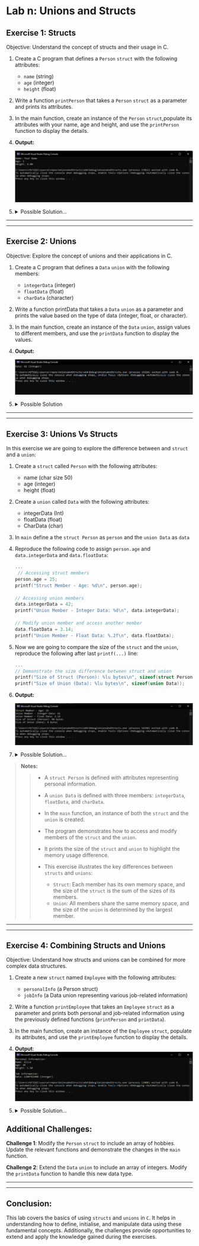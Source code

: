 # Lab n: Unions and Structs

## Exercise 1: Structs

Objective: Understand the concept of structs and their usage in C.

1. Create a C program that defines a `Person` `struct` with the following attributes:

    - `name` (string)
    - `age` (integer)
    - `height` (float)

2. Write a function `printPerson` that takes a `Person` `struct` as a parameter and prints its attributes.

3. In the main function, create an instance of the `Person` `struct`,populate its attributes with your name, age and height, and use the `printPerson` function to display the details.

4. **Output:**

    ![](./figures/step1.PNG)

5.    <details>
      <summary>Possible Solution...</summary>

        ```c
        #include <stdio.h>

        /**
        * @struct Person
        * @brief Represents information about a person.
        */
        struct Person {
            char name[50]; ///< Name of the person.
            int age;       ///< Age of the person.
            float height;  ///< Height of the person.
        };

        /**
        * @brief Prints details of a person.
        * @param p The person to be printed.
        */
        void printPerson(struct Person p) {
            printf("Name: %s\nAge: %d\nHeight: %.2f\n", p.name, p.age, p.height);
        }

        /**
        * @brief Main function where the program starts execution.
        */
        int main() {
            // Create an instance of Person, initialize its attributes, and print details
            struct Person person1 = {"Your Name", 1, 4.0};
            printPerson(person1);

            return 0;
        }
        ```

      </details>



---------------------------------------
---------------------------------------

## Exercise 2: Unions
Objective: Explore the concept of unions and their applications in C.

1. Create a C program that defines a `Data` `union` with the following members:

    - `integerData` (integer)
    - `floatData` (float)
    - `charData` (character)

2. Write a function printData that takes a `Data` `union` as a parameter and prints the value based on the type of data (integer, float, or character).

3. In the main function, create an instance of the `Data` `union`, assign values to different members, and use the `printData` function to display the values.

4. **Output:**

    ![](./figures/step2.PNG)

5.    <details>
      <summary>Possible Solution</summary>

        ```c
        #include <stdio.h>

        /**
        * @union Data
        * @brief Represents different types of data (integer, float, char).
        */
        union Data {
            int integerData; ///< Integer data.
            float floatData; ///< Float data.
            char charData;   ///< Character data.
        };

        /**
        * @brief Prints details of data, detecting its type.
        * @param d The data to be printed.
        */
        void printData(union Data d) {
            printf("Data: ");
            if (d.integerData) {
                printf("%d (Integer)\n", d.integerData);
            } else if (d.floatData) {
                printf("%.2f (Float)\n", d.floatData);
            } else {
                printf("%c (Character)\n", d.charData);
            }
        }

        /**
        * @brief Main function where the program starts execution.
        */
        int main() {
            // Create an instance of Data, assign values, and print details
            union Data data1;
            data1.integerData = 42;
            printData(data1);

            return 0;
        }
        ```
 
      </details>


----------------------------------------
----------------------------------------

## Exercise 3: Unions Vs Structs

In this exercise we are going to explore the difference between and `struct` and a `union`:

1. Create a `struct` called `Person` with the following attributes:
   - name (char size 50)
   - age (integer)
   - height (float)

2. Create a `union` called `Data` with the following attributes:
   - integerData (Int)
   - floatData (float)
   - CharData (char)

3. In `main` define a the `struct Person` as `person` and the `union Data` as `data` 

4. Reproduce the following code to assign `person.age` and `data.integerData` and `data.floatData`:
    ```c
    ...
     // Accessing struct members
    person.age = 25;
    printf("Struct Member - Age: %d\n", person.age);

    // Accessing union members
    data.integerData = 42;
    printf("Union Member - Integer Data: %d\n", data.integerData);

    // Modify union member and access another member
    data.floatData = 3.14;
    printf("Union Member - Float Data: %.2f\n", data.floatData);
    ```

5. Now we are going to compare the size of the `struct` and the `union`, reproduce the following after last `printf(...)` line:
   
    ```c
    ...
    // Demonstrate the size difference between struct and union
    printf("Size of Struct (Person): %lu bytes\n", sizeof(struct Person));
    printf("Size of Union (Data): %lu bytes\n", sizeof(union Data));
    ```
6. **Output:**

    ![](./figures/step3.PNG)

7.  <details>
    <summary>Possible Solution...</summary>

    ```c
    #include <stdio.h>

    /**
     * @struct Person
     * @brief Represents personal information about a person.
     */
    struct Person {
        char name[50]; ///< Name of the person.
        int age;       ///< Age of the person.
        float height;  ///< Height of the person.
    };

    /**
     * @union Data
     * @brief Represents different types of data (integer, float, char).
     */
    union Data {
        int integerData; ///< Integer data.
        float floatData; ///< Float data.
        char charData;   ///< Character data.
    };

    /**
     * @brief Main function where the program starts execution.
     * @return 0 on successful execution.
     */
    int main() {
        // Create an instance of the struct and union
        struct Person person;
        union Data data;

        // Accessing struct members
        person.age = 25;
        printf("Struct Member - Age: %d\n", person.age);

        // Accessing union members
        data.integerData = 42;
        printf("Union Member - Integer Data: %d\n", data.integerData);

        // Modify union member and access another member
        data.floatData = 3.14;
        printf("Union Member - Float Data: %.2f\n", data.floatData);

        // Demonstrate the size difference between struct and union
        printf("Size of Struct (Person): %lu bytes\n", sizeof(struct Person));
        printf("Size of Union (Data): %lu bytes\n", sizeof(union Data));

        return 0;
    }
    ```

    </details>

>**Notes:**
>
>>- A `struct Person` is defined with attributes representing personal information.
>>- A `union Data` is defined with three members: `integerData`, `floatData`, and `charData`.
>>- In the `main` function, an instance of both the `struct` and the `union` is created.
>>- The program demonstrates how to access and modify members of the `struct` and the `union`.
>>- It prints the size of the `struct` and `union` to highlight the memory usage difference.
>>
>>- This exercise illustrates the key differences between `structs` and `unions`:
>>
>>   - `Struct`: Each member has its own memory space, and the size of the `struct` is the sum of the sizes of its members.
>>   - `Union`: All members share the same memory space, and the size of the `union` is determined by the largest member.

--------------------------------
---------------------------------------

## Exercise 4: Combining Structs and Unions

Objective: Understand how structs and unions can be combined for more complex data structures.

1. Create a new `struct` named `Employee` with the following attributes:

   - `personalInfo` (a Person struct)
   - `jobInfo` (a Data union representing various job-related information)

2. Write a function `printEmployee` that takes an `Employee` `struct` as a parameter and prints both personal and job-related information using the previously defined functions (`printPerson` and `printData`).

3. In the main function, create an instance of the `Employee` `struct`, populate its attributes, and use the `printEmployee` function to display the details.

4. **Output**:
    ![](./figures/step4.PNG)

5.    <details>
      <summary>Possible Solution...</summary>

        ```c
        #include <stdio.h>

        /**
        * @struct Person
        * @brief Represents information about a person.
        */
        struct Person {
            char name[50]; ///< Name of the person.
            int age;       ///< Age of the person.
            float height;  ///< Height of the person.
        };

        /**
        * @union Data
        * @brief Represents different types of data (integer, float, char).
        */
        union Data {
            int integerData; ///< Integer data.
            float floatData; ///< Float data.
            char charData;   ///< Character data.
        };

        /**
        * @struct Employee
        * @brief Represents information about an employee.
        */
        struct Employee {
            struct Person personalInfo; ///< Personal information of the employee.
            union Data jobInfo;         ///< Job-related information of the employee.
        };

        /**
        * @brief Prints details of data, detecting its type.
        * @param d The data to be printed.
        */
        void printData(union Data d) {
            printf("Data: ");
            if (d.integerData) {
                printf("%d (Integer)\n", d.integerData);
            } else if (d.floatData) {
                printf("%.2f (Float)\n", d.floatData);
            } else {
                printf("%c (Character)\n", d.charData);
            }
        }

        /**
        * @brief Prints details of a person.
        * @param p The person to be printed.
        */
        void printPerson(struct Person p) {
            printf("Name: %s\nAge: %d\nHeight: %.2f\n", p.name, p.age, p.height);
        }

        /**
        * @brief Prints details of an employee.
        * @param e The employee to be printed.
        */
        void printEmployee(struct Employee e) {
            printf("Personal Information:\n");
            printPerson(e.personalInfo);
            printf("\nJob Information:\n");
            printData(e.jobInfo);
        }

        /**
        * @brief Main function where the program starts execution.
        */
        int main() {
            // Create an instance of Employee, assign values, and print details
            struct Employee employee1 = {{"Alice", 30, 5.5}, {0}};
            employee1.jobInfo.floatData = 75000.50;
            printEmployee(employee1);

            return 0;
        }
        ```

      </details>

## Additional Challenges:

**Challenge 1**: Modify the `Person` `struct` to include an array of hobbies. Update the relevant functions and demonstrate the changes in the `main` function.

**Challenge 2**: Extend the `Data` `union` to include an array of integers. Modify the `printData` function to handle this new data type.

---------------------------------------
---------------------------------------

## Conclusion:
This lab covers the basics of using `structs` and `unions` in `C`. It helps in understanding how to define, initialise, and manipulate data using these fundamental concepts. Additionally, the challenges provide opportunities to extend and apply the knowledge gained during the exercises.